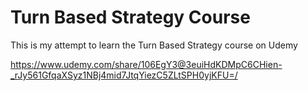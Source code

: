 # Turn Based Strategy Course

This is my attempt to learn the Turn Based Strategy course on Udemy

https://www.udemy.com/share/106EgY3@3euiHdKDMpC6CHien-_rJy561GfqaXSyz1NBj4mid7JtqYiezC5ZLtSPH0yjKFU=/
